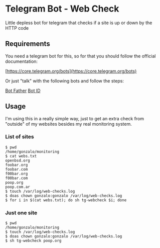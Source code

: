 # Telegram Bot - Web Check
Little depless bot for telegram that checks if a site is up or down by the HTTP code

## Requirements
You need a telegram bot for this, so for that you should follow the official
documentation:

[https://core.telegram.org/bots](https://core.telegram.org/bots)

Or just "talk" with the following bots and follow the steps:

[Bot Father](https://t.me/botfather)
[Bot ID](https://t.me/idbot)

## Usage
I'm using this in a really simple way, just to get an extra check from
"outside" of my websites besides my real monitoring system.

### List of sites
```
$ pwd
/home/gonzalo/monitoring
$ cat webs.txt
openbsd.org
foobar.org
foobar.com
f00bar.org
f00bar.com
poop.org
poop.com.ar
$ touch /var/log/web-checks.log
$ doas chown gonzalo:gonzalo /var/log/web-checks.log
$ for i in $(cat webs.txt); do sh tg-webcheck $i; done
```

### Just one site
```
$ pwd
/home/gonzalo/monitoring
$ touch /var/log/web-checks.log
$ doas chown gonzalo:gonzalo /var/log/web-checks.log
$ sh tg-webcheck poop.org
```
